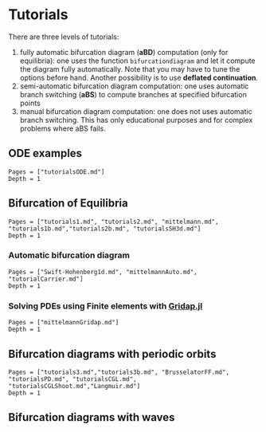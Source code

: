 # Tutorials

There are three levels of tutorials:

1. fully automatic bifurcation diagram (**aBD**) computation (only for equilibria): one uses the function `bifurcationdiagram` and let it compute the diagram fully automatically. Note that you may have to tune the options before hand. Another possibility is to use **deflated continuation**.
2. semi-automatic bifurcation diagram computation: one uses automatic branch switching (**aBS**) to compute branches at specified bifurcation points
3. manual bifurcation diagram computation: one does not uses automatic branch switching. This has only educational purposes and for complex problems where aBS fails.

## ODE examples

```@contents
Pages = ["tutorialsODE.md"]
Depth = 1
```

## Bifurcation of Equilibria
```@contents
Pages = ["tutorials1.md", "tutorials2.md", "mittelmann.md", "tutorials1b.md","tutorials2b.md", "tutorialsSH3d.md"]
Depth = 1
```

### Automatic bifurcation diagram
```@contents
Pages = ["Swift-Hohenberg1d.md", "mittelmannAuto.md", "tutorialCarrier.md"]
Depth = 1
```

### Solving PDEs using Finite elements with [Gridap.jl](https://github.com/gridap/Gridap.jl)
```@contents
Pages = ["mittelmannGridap.md"]
Depth = 1
```

## Bifurcation diagrams with periodic orbits
```@contents
Pages = ["tutorials3.md","tutorials3b.md", "BrusselatorFF.md", "tutorialsPD.md", "tutorialsCGL.md", "tutorialsCGLShoot.md","Langmuir.md"]
Depth = 1
```

## Bifurcation diagrams with waves